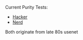 Current Purity Tests:

* [Hacker](web/hacker/)
* [Nerd](web/nerd/)

Both originate from late 80s usenet
